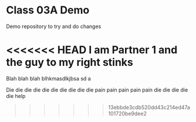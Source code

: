 # Class 03A Demo

Demo repository to try and do changes

<<<<<<< HEAD
I am Partner 1 and the guy to my right stinks
=======
Blah blah blah blhkmasdlkjbsa sd a

Die die die die die die die die die die pain pain pain pain pain die die die die die help 
>>>>>>> 13ebbde3cdb520dd43c214ed47a101720be9dee2
